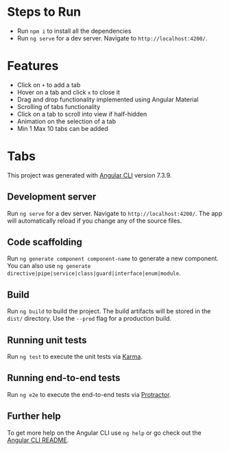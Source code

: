 # Steps to Run 

*   Run `npm i` to install all the dependencies
*   Run `ng serve` for a dev server. Navigate to `http://localhost:4200/`. 


# Features

* Click on `+` to add a tab
* Hover on a tab and click `x` to close it
* Drag and drop functionality implemented using Angular Material
* Scrolling of tabs functionality
* Click on a tab to scroll into view if half-hidden
* Animation on the selection of a tab
* Min 1 Max 10 tabs can be added

# Tabs

This project was generated with [Angular CLI](https://github.com/angular/angular-cli) version 7.3.9.

## Development server

Run `ng serve` for a dev server. Navigate to `http://localhost:4200/`. The app will automatically reload if you change any of the source files.

## Code scaffolding

Run `ng generate component component-name` to generate a new component. You can also use `ng generate directive|pipe|service|class|guard|interface|enum|module`.

## Build

Run `ng build` to build the project. The build artifacts will be stored in the `dist/` directory. Use the `--prod` flag for a production build.

## Running unit tests

Run `ng test` to execute the unit tests via [Karma](https://karma-runner.github.io).

## Running end-to-end tests

Run `ng e2e` to execute the end-to-end tests via [Protractor](http://www.protractortest.org/).

## Further help

To get more help on the Angular CLI use `ng help` or go check out the [Angular CLI README](https://github.com/angular/angular-cli/blob/master/README.md).
